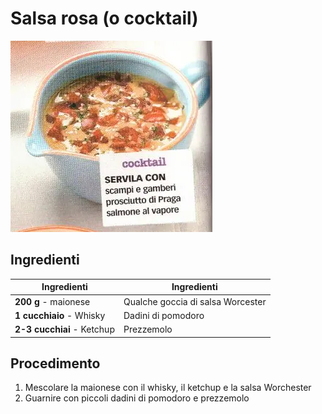 # Salsa rosa (o cocktail)

![](../img/Salsa-rosa.webp)

## Ingredienti

| Ingredienti                  | Ingredienti             |
| ---------------------------- | ----------------------- |
| **200 g** - maionese | Qualche goccia di salsa Worcester |
| **1 cucchiaio** - Whisky | Dadini di pomodoro |
| **2-3 cucchiai** - Ketchup | Prezzemolo |

## Procedimento

1. Mescolare la maionese con il whisky, il ketchup e la salsa Worchester
2. Guarnire con piccoli dadini di pomodoro e prezzemolo
